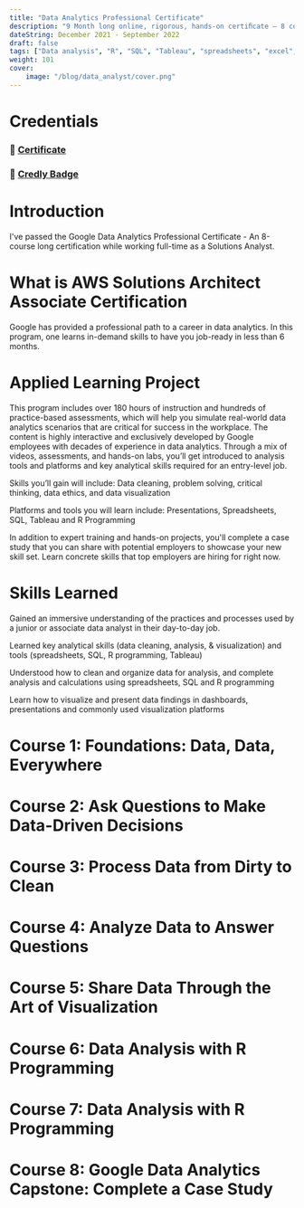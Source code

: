 ```yaml
---
title: "Data Analytics Professional Certificate"
description: "9 Month long online, rigorous, hands-on certiﬁcate – 8 courses: Learning key analytical skills (data cleaning, analysis, & visualization)	and tools (spreadsheets, SQL, R programming, Tableau)"
dateString: December 2021 - September 2022
draft: false
tags: ["Data analysis", "R", "SQL", "Tableau", "spreadsheets", "excel", "statistical analysis", "ggplot"]
weight: 101
cover:
    image: "/blog/data_analyst/cover.png"
---
```


# Credentials
### 🔗 [Certificate](https://drive.google.com/drive/folders/1G79MY91fx_Gk9aRxtvJAUAysvaQXxPG6)

### 🔗 [Credly Badge](https://drive.google.com/drive/folders/1G79MY91fx_Gk9aRxtvJAUAysvaQXxPG6)

# Introduction
I've passed the Google Data Analytics Professional Certificate - An 8-course long  certification while working full-time as a Solutions Analyst. 

# What is AWS Solutions Architect Associate Certification
Google has provided a professional path to a career in data analytics. In this program, one learns in-demand skills to have you job-ready in less than 6 months. 


# Applied Learning Project
This program includes over 180 hours of instruction and hundreds of practice-based assessments, which will help you simulate real-world data analytics scenarios that are critical for success in the workplace. The content is highly interactive and exclusively developed by Google employees with decades of experience in data analytics. Through a mix of videos, assessments, and hands-on labs, you’ll get introduced to analysis tools and platforms and key analytical skills required for an entry-level job.

Skills you’ll gain will include: Data cleaning, problem solving, critical thinking, data ethics, and data visualization

Platforms and tools you will learn include: Presentations, Spreadsheets, SQL, Tableau and R Programming

In addition to expert training and hands-on projects, you'll complete a case study that you can share with potential employers to showcase your new skill set. Learn concrete skills that top employers are hiring for right now.


# Skills Learned

Gained an immersive understanding of the practices and processes used by a junior or associate data analyst in their day-to-day job.

Learned key analytical skills (data cleaning, analysis, & visualization) and tools (spreadsheets, SQL, R programming, Tableau) 

Understood how to clean and organize data for analysis, and complete analysis and calculations using spreadsheets, SQL and R programming

Learn how to visualize and present data findings in dashboards, presentations and commonly used visualization platforms

# Course 1: Foundations: Data, Data, Everywhere
# Course 2: Ask Questions to Make Data-Driven Decisions
# Course 3: Process Data from Dirty to Clean
# Course 4: Analyze Data to Answer Questions
# Course 5: Share Data Through the Art of Visualization
# Course 6: Data Analysis with R Programming
# Course 7: Data Analysis with R Programming
# Course 8: Google Data Analytics Capstone: Complete a Case Study